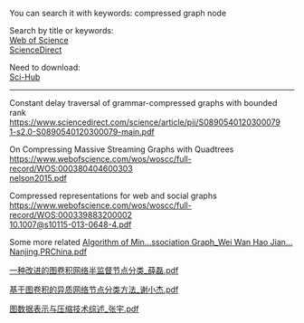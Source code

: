 You can search it with keywords: compressed graph node

Search by title or keywords:  
[Web of Science](https://www.webofscience.com/wos/woscc/basic-search)  
[ScienceDirect](https://www.sciencedirect.com/)  

Need to download:  
[Sci-Hub](https://sci-hub.ru/)  

---
Constant delay traversal of grammar-compressed graphs with bounded rank
https://www.sciencedirect.com/science/article/pii/S0890540120300079  
[1-s2.0-S0890540120300079-main.pdf](https://github.com/Junyu-Liu-Nate/GRPTeam202103/files/7410424/1-s2.0-S0890540120300079-main.pdf)  

On Compressing Massive Streaming Graphs with Quadtrees  
https://www.webofscience.com/wos/woscc/full-record/WOS:000380404600303  
[nelson2015.pdf](https://github.com/Junyu-Liu-Nate/GRPTeam202103/files/7423029/nelson2015.pdf)  

Compressed representations for web and social graphs  
https://www.webofscience.com/wos/woscc/full-record/WOS:000339883200002  
[10.1007@s10115-013-0648-4.pdf](https://github.com/Junyu-Liu-Nate/GRPTeam202103/files/7423079/10.1007%40s10115-013-0648-4.pdf)  

Some more related
[Algorithm of Min...ssociation Graph_Wei Wan Hao Jian... Nanjing,PRChina.pdf](https://github.com/Junyu-Liu-Nate/GRPTeam202103/files/7446108/Algorithm.of.Min.ssociation.Graph_Wei.Wan.Hao.Jian.Nanjing.PRChina.pdf)

[一种改进的图卷积网络半监督节点分类_薛磊.pdf](https://github.com/Junyu-Liu-Nate/GRPTeam202103/files/7446102/_.pdf)

[基于图卷积的异质网络节点分类方法_谢小杰.pdf](https://github.com/Junyu-Liu-Nate/GRPTeam202103/files/7446104/_.pdf)

[图数据表示与压缩技术综述_张宇.pdf](https://github.com/Junyu-Liu-Nate/GRPTeam202103/files/7446107/_.pdf)
